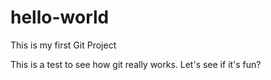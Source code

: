 # hello-world
This is my first Git Project

This is a test to see how git really works. Let's see if it's fun?

